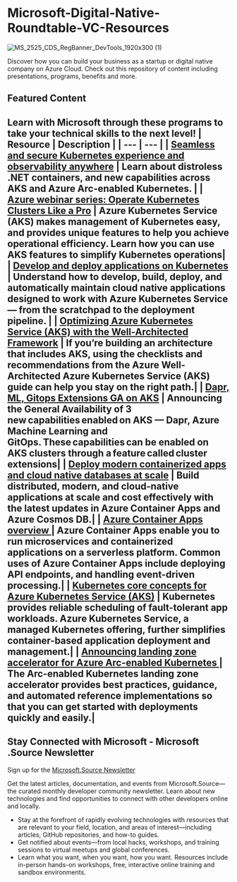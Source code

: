 # Microsoft-Digital-Native-Roundtable-VC-Resources
![MS_2525_CDS_RegBanner_DevTools_1920x300 (1)](https://user-images.githubusercontent.com/107423518/180083692-13dcdf47-0f75-4aaf-b50e-5d037f611206.jpg)

Discover how you can build your business as a startup or digital native company on Azure Cloud. Check out this repository of content including presentations, programs, benefits and more.


## Featured Content
Learn with Microsoft through these programs to take your technical skills to the next level!
| Resource | Description |
| --- | --- | 
| [Seamless and secure Kubernetes experience and observability anywhere](https://aka.ms/devcal_july2023_01) | Learn about distroless .NET containers, and new capabilities across AKS and Azure Arc-enabled Kubernetes. |
| [Azure webinar series: Operate Kubernetes Clusters Like a Pro](https://aka.ms/devcal_july2023_03) | Azure Kubernetes Service (AKS) makes management of Kubernetes easy, and provides unique features to help you achieve operational efficiency. Learn how you can use AKS features to simplify Kubernetes operations|
| [Develop and deploy applications on Kubernetes ](https://aka.ms/devcal_july2023_05) | Understand how to develop, build, deploy, and automatically maintain cloud native applications designed to work with Azure Kubernetes Service — from the scratchpad to the deployment pipeline. |
| [Optimizing Azure Kubernetes Service (AKS) with the Well-Architected Framework](https://aka.ms/devcal_july2023_07) | If you’re building an architecture that includes AKS, using the checklists and recommendations from the Azure Well-Architected Azure Kubernetes Service (AKS) guide can help you stay on the right path.|
| [Dapr, ML, Gitops Extensions GA on AKS](https://aka.ms/devcal_july2023_09) | Announcing the General Availability of 3 new capabilities enabled on AKS — Dapr, Azure Machine Learning and GitOps. These capabilities can be enabled on AKS clusters through a feature called cluster extensions|
| [Deploy modern containerized apps and cloud native databases at scale](https://aka.ms/devcal_july2023_02) | Build distributed, modern, and cloud-native applications at scale and cost effectively with the latest updates in Azure Container Apps and Azure Cosmos DB.|
| [Azure Container Apps overview ](https://aka.ms/devcal_july2023_04) | Azure Container Apps enable you to run microservices and containerized applications on a serverless platform. Common uses of Azure Container Apps include deploying API endpoints, and handling event-driven processing.| 
| [Kubernetes core concepts for Azure Kubernetes Service (AKS)](https://aka.ms/devcal_july2023_06) | Kubernetes provides reliable scheduling of fault-tolerant app workloads. Azure Kubernetes Service, a managed Kubernetes offering, further simplifies container-based application deployment and management.| 
| [Announcing landing zone accelerator for Azure Arc-enabled Kubernetes ](https://aka.ms/devcal_july2023_08) | The Arc-enabled Kubernetes landing zone accelerator provides best practices, guidance, and automated reference implementations so that you can get started with deployments quickly and easily.|
---

## Stay Connected with Microsoft - Microsoft .Source Newsletter
Sign up for the [Microsoft.Source Newsletter](https://azure.microsoft.com/en-us/resources/join-the-azure-developer-community/)

Get the latest articles, documentation, and events from Microsoft.Source—the curated monthly developer community newsletter. Learn about new technologies and find opportunities to connect with other developers online and locally.

- Stay at the forefront of rapidly evolving technologies with resources that are relevant to your field, location, and areas of interest—including articles, GitHub repositories, and how-to guides.
- Get notified about events—from local hacks, workshops, and training sessions to virtual meetups and global conferences.
- Learn what you want, when you want, how you want. Resources include in-person hands-on workshops, free, interactive online training and sandbox environments.


<!--

 Command | Description | New |
| --------------------- | --------------------- | --|
| `git status` | List all *new or modified* files |
| `git diff` | Show file differences that **haven't been** staged |



|             |          Grouping           ||
First Header  | Second Header | Third Header |
 ------------ | :-----------: | -----------: |
Content       |          *Long Cell*        ||
Content       |   **Cell**    |         Cell |


|             |          Grouping           ||
First Header  | Second Header | Third Header |
 ------------ | :-----------: | -----------: |
 [Azure Samples](https://github.com/azure-samples)       |          Microsoft Azure code samples and examples in .NET, Java, Python, Node.js, PHP and Ruby        | Column S|
[Azure Samples](https://github.com/azure-samples)       |          Series of workshops for hands-on experience working with Azure Cosmos DB using the SQL API, JavaScript and .NET Core SDK.          | Column S|
Content       |   **Cell**    |         Cell |

>
